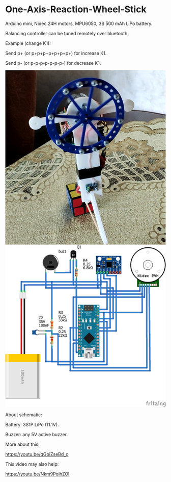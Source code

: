 # One-Axis-Reaction-Wheel-Stick

Arduino mini, Nidec 24H motors, MPU6050, 3S 500 mAh LiPo battery.

Balancing controller can be tuned remotely over bluetooth.

Example (change K1):

Send p+ (or p+p+p+p+p+p+p+) for increase K1.

Send p- (or p-p-p-p-p-p-p-) for decrease K1.

<img src="/pictures/stick1.jpg" alt="Balancing stick pic"/>
<img src="/pictures/schematic.png" alt="Schematic"/>

About schematic:

Battery: 3S1P LiPo (11.1V). 

Buzzer: any 5V active buzzer.
 
More about this:

https://youtu.be/qGbiZseBd_o

This video may also help:

https://youtu.be/Nkm9PoihZOI